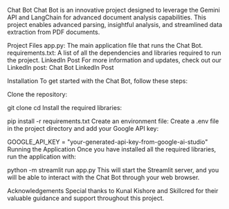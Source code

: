 Chat Bot
Chat Bot is an innovative project designed to leverage the Gemini API and LangChain for advanced document analysis capabilities. This project enables advanced parsing, insightful analysis, and streamlined data extraction from PDF documents.

Project Files
app.py: The main application file that runs the Chat Bot.
requirements.txt: A list of all the dependencies and libraries required to run the project.
LinkedIn Post
For more information and updates, check out our LinkedIn post: Chat Bot LinkedIn Post

Installation
To get started with the Chat Bot, follow these steps:

Clone the repository:

git clone <your-repository-url>
cd <your-repository-directory>
Install the required libraries:

pip install -r requirements.txt
Create an environment file: Create a .env file in the project directory and add your Google API key:

GOOGLE_API_KEY = "your-generated-api-key-from-google-ai-studio"
Running the Application
Once you have installed all the required libraries, run the application with:

python -m streamlit run app.py
This will start the Streamlit server, and you will be able to interact with the Chat Bot through your web browser.

Acknowledgements
Special thanks to Kunal Kishore and Skillcred for their valuable guidance and support throughout this project.
